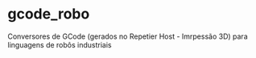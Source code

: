 # gcode_robo
Conversores de GCode (gerados no Repetier Host - Imrpessão 3D) para linguagens de robôs industriais
